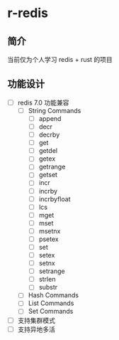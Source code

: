 # r-redis

## 简介

当前仅为个人学习 redis + rust 的项目

## 功能设计

- [ ] redis 7.0 功能兼容
  - [ ] String Commands
    - [ ] append
    - [ ] decr	
    - [ ] decrby	
    - [ ] get	
    - [ ] getdel	
    - [ ] getex	
    - [ ] getrange	
    - [ ] getset	
    - [ ] incr	
    - [ ] incrby	
    - [ ] incrbyfloat	
    - [ ] lcs	
    - [ ] mget	
    - [ ] mset	
    - [ ] msetnx	
    - [ ] psetex	
    - [ ] set	
    - [ ] setex	
    - [ ] setnx	
    - [ ] setrange	
    - [ ] strlen	
    - [ ] substr
  - [ ] Hash Commands
  - [ ] List Commands
  - [ ] Set Commands
- [ ] 支持集群模式
- [ ] 支持异地多活
